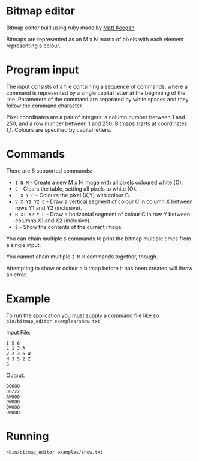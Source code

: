 # Bitmap editor

Bitmap editor built using ruby made by [Matt Keegan]("https://github.com/yobananaboy").

Bitmaps are represented as an M x N matrix of pixels with each element representing a colour.

# Program input

The input consists of a file containing a sequence of commands, where a command is represented by a single capital letter at the beginning of the line. Parameters of the command are separated by white spaces and they follow the command character.

Pixel coordinates are a pair of integers: a column number between 1 and 250, and a row number between 1 and 250. Bitmaps starts at coordinates 1,1. Colours are specified by capital letters.

# Commands

There are 6 supported commands:

* `I N M` - Create a new M x N image with all pixels coloured white (O).
* `C` - Clears the table, setting all pixels to white (O).
* `L X Y C` - Colours the pixel (X,Y) with colour C.
* `V X Y1 Y2 C` - Draw a vertical segment of colour C in column X between rows Y1 and Y2 (inclusive).
* `H X1 X2 Y C` - Draw a horizontal segment of colour C in row Y between columns X1 and X2 (inclusive).
* `S` - Show the contents of the current image.

You can chain multiple `S` commands to print the bitmap multiple times from a single input.

You cannot chain multiple `I N M` commands together, though.

Attempting to show or colour a bitmap before it has been created will throw an error.

# Example

To run the application you must supply a command file like so `bin/bitmap_editor examples/show.txt`

Input File:
```
I 5 6
L 1 3 A
V 2 3 6 W
H 3 5 2 Z
S
```

Output:
```
OOOOO
OOZZZ
AWOOO
OWOOO
OWOOO
OWOOO

```

# Running

`>bin/bitmap_editor examples/show.txt`
